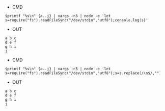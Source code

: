 - CMD

```
$printf "%s\n" {a..j} | xargs -n3 | node -e 'let s=require("fs").readFileSync("/dev/stdin","utf8");console.log(s)'
```

- OUT

```
a b c
d e f
g h i
j

```


- CMD

```
$printf "%s\n" {a..j} | xargs -n3 | node -e 'let s=require("fs").readFileSync("/dev/stdin","utf8");s=s.replace(/\n$/,"");console.log(s)'
```

- OUT

```
a b c
d e f
g h i
j
```

